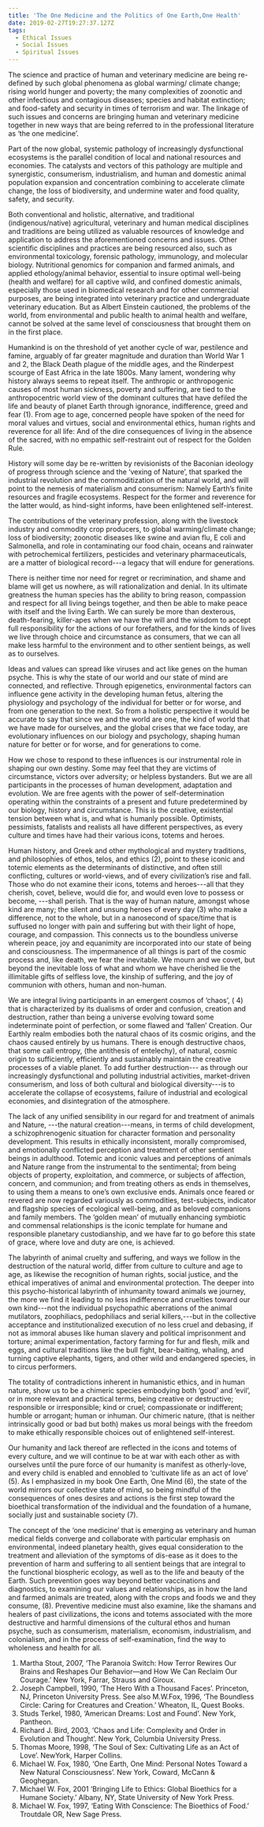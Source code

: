 ```yaml
---
title: 'The One Medicine and the Politics of One Earth,One Health'
date: 2019-02-27T19:27:37.127Z
tags:
  - Ethical Issues
  - Social Issues
  - Spiritual Issues
---
```

The science and practice of human and veterinary medicine are being re-defined by such global phenomena as global warming/ climate change; rising world hunger and poverty; the many complexities of zoonotic and other infectious and contagious diseases; species and habitat extinction; and food-safety and security in times of terrorism and war. The linkage of such issues and concerns are bringing human and veterinary medicine together in new ways that are being referred to in the professional literature as ‘the one medicine’.

Part of the now global, systemic pathology of increasingly dysfunctional ecosystems is the parallel condition of local and national resources and economies. The catalysts and vectors of this pathology are multiple and synergistic, consumerism, industrialism, and  human and domestic animal population expansion and concentration combining to accelerate climate change, the loss of biodiversity,  and undermine water and food quality, safety, and security.

Both conventional and holistic, alternative, and traditional (indigenous/native) agricultural, veterinary and human medical disciplines and traditions are being utilized as valuable resources of knowledge and application to address the aforementioned concerns and issues. Other scientific disciplines and practices are being resourced also, such as environmental toxicology, forensic pathology, immunology, and molecular biology. Nutritional genomics for companion and farmed animals,  and applied ethology/animal behavior, essential to insure optimal well-being (health and welfare) for all captive wild, and confined domestic animals, especially those used in biomedical research and for other commercial purposes, are being integrated into veterinary practice and undergraduate veterinary education. But as Albert Einstein cautioned, the problems of the world, from environmental and public health to animal health and welfare, cannot be solved at the same level of consciousness that brought them on in the first place.

Humankind is on the threshold of yet another cycle of war, pestilence and famine, arguably of far greater magnitude and duration than World War 1 and 2, the Black Death plague of the middle ages, and the Rinderpest scourge of East Africa in the late 1800s. Many lament, wondering why history always seems to repeat itself.  The anthropic or anthropogenic causes of most human sickness, poverty and suffering, are tied to the anthropocentric world view of the dominant cultures that have defiled the life and beauty of planet Earth through ignorance, indifference, greed and fear (1). From age to age, concerned people have spoken of the need for moral values and virtues, social and environmental ethics, human rights and reverence for all life: And of the dire consequences of living in the absence of the sacred, with no empathic self-restraint out of respect for the Golden Rule.

History will some day be re-written by revisionists of the Baconian ideology of progress through science and the ‘vexing of Nature’, that sparked the industrial revolution and the commoditization of the natural world, and will point to the nemesis of materialism and consumerism: Namely Earth’s finite resources and fragile ecosystems. Respect for the former and reverence for the latter would, as hind-sight informs, have been enlightened self-interest.

The contributions of the veterinary profession, along with the livestock industry and commodity crop producers, to global warming/climate change; loss of biodiversity; zoonotic diseases like swine and avian flu, E coli and Salmonella, and role in contaminating our food chain, oceans and rainwater with petrochemical fertilizers, pesticides and veterinary pharmaceuticals, are a matter of biological record---a legacy that will endure for generations.

There is neither time nor need for regret or recrimination, and shame and blame will get us nowhere, as will rationalization and denial. In its ultimate greatness the human species has the ability to bring reason, compassion and respect for all living beings together, and then be able to make peace with itself and the living Earth. We can surely be more than dexterous, death-fearing, killer-apes when we have the will and the wisdom to accept full responsibility for the actions of our forefathers, and for the kinds of lives we live through choice and circumstance as consumers, that we can all make less harmful to the environment and to other sentient beings, as well as to ourselves.

Ideas and values can spread like viruses and act like genes on the human psyche. This is why the state of our world and our state of mind are connected, and reflective. Through epigenetics, environmental factors can influence gene activity in the developing human fetus, altering the physiology and psychology of the individual for better or for worse, and from one generation to the next. So from a holistic perspective it would be accurate to say that since we and the world are one, the kind of world that we have made for ourselves, and the global crises that we face today, are evolutionary influences on our biology and psychology, shaping human nature for better or for worse, and for generations to come.

How we chose to respond to these influences is our instrumental role in shaping our own destiny. Some may feel that they are victims of circumstance, victors over adversity; or helpless bystanders. But we are all participants in the processes of human development, adaptation and evolution. We are free agents with the power of self-determination operating within the constraints of a present and future predetermined by our biology, history and circumstance. This is the creative, existential tension between what is, and what is humanly possible. Optimists, pessimists, fatalists and realists all have different perspectives, as every culture and times have had their various icons, totems and heroes.

Human history, and Greek and other mythological and mystery traditions, and philosophies of ethos, telos, and ethics (2), point to these iconic and totemic elements as the determinants of distinctive, and often still conflicting, cultures or world-views, and of every civilization’s rise and fall. Those who do not examine their icons, totems and heroes---all that they cherish, covet, believe, would die for, and would even love to possess or become, ---shall perish. That is the way of human nature, amongst whose kind are many; the silent and unsung heroes of every day (3) who make a difference, not to the whole, but in a nanosecond of space/time that is suffused no longer with pain and suffering but with their light of hope, courage, and compassion. This connects us to the boundless universe wherein peace, joy and equanimity are incorporated into our state of being and consciousness.  The impermanence of all things is part of the cosmic process and, like death, we fear the inevitable. We mourn and we covet, but beyond the inevitable loss of what and whom we have cherished lie the illimitable gifts of selfless love, the kinship of suffering, and the joy of communion with others, human and non-human.

We are integral living participants in an emergent cosmos of ‘chaos’, ( 4) that is characterized by its dualisms of order and confusion, creation and destruction, rather than being a universe evolving toward some indeterminate point of perfection, or some flawed and ‘fallen’ Creation. Our Earthly realm embodies both the natural chaos of its cosmic origins, and the chaos caused entirely by us humans. There is enough destructive chaos, that some call entropy, (the antithesis of entelechy), of natural, cosmic origin to sufficiently, efficiently and sustainably maintain the creative processes of a viable planet. To add further destruction--- as through our increasingly dysfunctional and polluting industrial activities, market-driven consumerism, and loss of both cultural and biological diversity---is to accelerate the collapse of ecosystems, failure of industrial and ecological economies, and disintegration of the atmosphere.

The lack of any unified sensibility in our regard for and treatment of animals and Nature, ---the natural creation---means, in terms of child development, a schizophrenogenic situation for character formation and personality development. This results in ethically inconsistent, morally compromised, and emotionally conflicted perception and treatment of other sentient beings in adulthood. Totemic and iconic values and perceptions of animals and Nature range from the instrumental to the sentimental; from being objects of property, exploitation, and commerce, or subjects of affection, concern, and communion; and from treating others as ends in themselves, to using them a means to one’s own exclusive ends. Animals once feared or revered are now regarded variously as commodities, test-subjects, indicator and flagship species of ecological well-being, and as beloved companions and family members. The ‘golden mean’ of mutually enhancing symbiotic and commensal relationships is the iconic template for humane and responsible planetary custodianship, and we have far to go before this state of grace, where love and duty are one, is achieved. 

The labyrinth of animal cruelty and suffering, and ways we follow in the destruction of the natural world, differ from culture to culture and age to age, as likewise the recognition of human rights, social justice, and the ethical imperatives of animal and environmental protection. The deeper into this psycho-historical labyrinth of inhumanity toward animals we journey, the more we find it leading to no less indifference and cruelties toward our own kind---not the individual psychopathic aberrations of the animal mutilators, zoophiliacs, pedophiliacs and serial killers,---but in the collective acceptance and institutionalized execution of  no less cruel and debasing, if not as immoral abuses like human slavery and political imprisonment and torture; animal experimentation, factory farming for fur and flesh, milk and eggs, and cultural traditions like the bull fight, bear-baiting, whaling, and turning captive elephants, tigers, and other wild and endangered species, in to circus performers.

The totality of  contradictions inherent in humanistic ethics, and in human nature, show us to be a chimeric species embodying both ‘good’ and ‘evil’, or in more relevant and practical terms, being creative or destructive; responsible or irresponsible; kind or cruel; compassionate or indifferent; humble or arrogant; human or inhuman. Our chimeric nature, (that is neither intrinsically good or bad but both) makes us moral beings with the freedom to make ethically responsible choices out of enlightened self-interest.

Our humanity and lack thereof are reflected in the icons and totems of every culture, and we will continue to be at war with each other as with ourselves until the pure force of our humanity is manifest as otherly-love, and every child is enabled and ennobled to ‘cultivate life as an act of love’ (5). As I emphasized in my book One Earth, One Mind (6), the state of the world mirrors our collective state of mind, so being mindful of the consequences of ones desires and actions is the first step toward the bioethical transformation of the individual and the foundation of a humane, socially just and sustainable society (7).

The concept of the ‘one medicine’ that is emerging as veterinary and human medical fields converge and collaborate with particular emphasis on environmental, indeed planetary health, gives equal consideration to the treatment and alleviation of the symptoms of dis-ease as it does to the prevention of harm and suffering to all sentient beings that are integral to the functional biospheric ecology, as well as to the life and beauty of the Earth. Such prevention goes way beyond better vaccinations and diagnostics, to examining our values and relationships, as in how the land and farmed animals are treated, along with the crops and foods we and they consume, (8). Preventive medicine must also examine, like the shamans and healers of past civilizations, the icons and totems associated with the more destructive and harmful dimensions of the cultural ethos and human psyche, such as consumerism, materialism, economism, industrialism, and colonialism, and in the process of self-examination, find the way to wholeness and health for all.

1. Martha Stout, 2007, ‘The Paranoia Switch: How Terror Rewires Our Brains and Reshapes Our Behavior—and How We Can Reclaim Our Courage.’  New York, Farrar, Strauss and Giroux.
2. Joseph Campbell, 1990, ‘The Hero With a Thousand Faces’. Princeton, NJ,   Princeton University Press. See also M.W.Fox, 1996, ‘The Boundless Circle: Caring for Creatures and Creation.’ Wheaton, IL, Quest Books.
3. Studs Terkel,  1980, ‘American Dreams: Lost and Found’. New York, Pantheon.
4. Richard J. Bird, 2003, ‘Chaos and Life: Complexity and Order in Evolution and Thought’. New York, Columbia University Press.
5. Thomas Moore, 1998, ‘The Soul of Sex: Cultivating Life as an Act of Love’. NewYork, Harper Collins.
6. Michael W. Fox,  1980, ‘One Earth, One Mind: Personal Notes Toward a New Natural Consciousness’. New York, Coward, McCann & Geoghegan.
7. Michael W. Fox, 2001 ‘Bringing Life to Ethics: Global Bioethics for a Humane Society.’ Albany, NY, State University of New York Press.
8. Michael W. Fox, 1997, ‘Eating With Conscience: The Bioethics of Food.’ Troutdale OR, New Sage Press.
